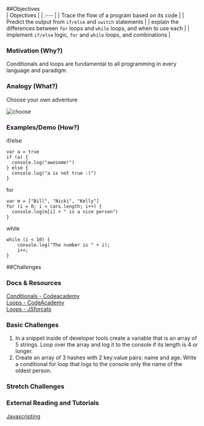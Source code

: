 
##Objectives  
| Objectives |
| :--- |
| Trace the flow of a program based on its code |
| Predict the output from `if/else` and `switch` statements |
| explain the differences between `for` loops and `while` loops, and when to use each |
| implement `if/else` logic, `for` and `while` loops, and combinations |

### Motivation (Why?)

Conditionals and loops are fundamental to all programming in every language and paradigm.

### Analogy (What?)

Choose your own adventure

![choose](http://www.liketotally80s.com/wp-content/uploads/2014/03/choose-your-own-adventure.jpg)

### Examples/Demo (How?)

if/else
```
var a = true
if (a) {
  console.log("awesome!")
} else {
  console.log("a is not true :(")
}
```

for
```
var m = ["Bill", "Nicki", "Kelly"]
for (i = 0; i < cars.length; i++) {
  console.log(m[i] + " is a nice person")
}

```

while
```
while (i < 10) {
    console.log("The number is " + i);
    i++;
}
```

##Challenges

### Docs & Resources

[Conditionals - Codeacademy](http://www.codecademy.com/glossary/javascript/if-statement)
</br>
[Loops - CodeAcademy](http://www.codecademy.com/glossary/javascript/loops)
</br>
[Loops - JSforcats](http://jsforcats.com/#loops)
</br>

### Basic Challenges
1. In a snippet inside of developer tools create a variable that is an array of 5 strings. Loop over the array and log it to the console if its length is 4 or longer.
2. Create an array of 3 hashes with 2 key:value pairs: name and age. Write a conditional for loop that logs to the console only the name of the oldest person.

### Stretch Challenges

### External Reading and Tutorials

[Javascripting](https://github.com/sethvincent/javascripting)
</br>

